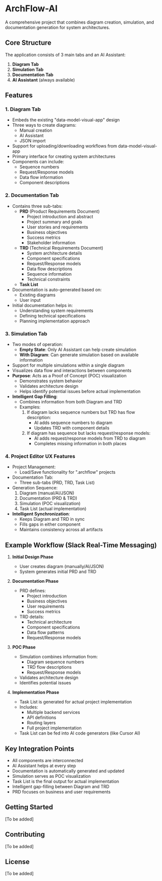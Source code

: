 # ArchFlow-AI

A comprehensive project that combines diagram creation, simulation, and documentation generation for system architectures.

## Core Structure

The application consists of 3 main tabs and an AI Assistant:

1. **Diagram Tab**
2. **Simulation Tab**
3. **Documentation Tab**
4. **AI Assistant** (always available)

## Features

### 1. Diagram Tab
- Embeds the existing "data-model-visual-app" design
- Three ways to create diagrams:
  - Manual creation
  - AI Assistant
  - JSON import
- Support for uploading/downloading workflows from data-model-visual-app
- Primary interface for creating system architectures
- Components can include:
  - Sequence numbers
  - Request/Response models
  - Data flow information
  - Component descriptions

### 2. Documentation Tab
- Contains three sub-tabs:
  - **PRD** (Product Requirements Document)
    - Project introduction and abstract
    - Project summary and goals
    - User stories and requirements
    - Business objectives
    - Success metrics
    - Stakeholder information
  - **TRD** (Technical Requirements Document)
    - System architecture details
    - Component specifications
    - Request/Response models
    - Data flow descriptions
    - Sequence information
    - Technical constraints
  - **Task List**
- Documentation is auto-generated based on:
  - Existing diagrams
  - User input
- Initial documentation helps in:
  - Understanding system requirements
  - Defining technical specifications
  - Planning implementation approach

### 3. Simulation Tab
- Two modes of operation:
  - **Empty State**: Only AI Assistant can help create simulation
  - **With Diagram**: Can generate simulation based on available information
- Support for multiple simulations within a single diagram
- Visualizes data flow and interactions between components
- **Purpose**: Acts as a Proof of Concept (POC) visualization
  - Demonstrates system behavior
  - Validates architecture design
  - Helps identify potential issues before actual implementation
- **Intelligent Gap Filling**:
  - Combines information from both Diagram and TRD
  - Examples:
    1. If diagram lacks sequence numbers but TRD has flow description:
       - AI adds sequence numbers to diagram
       - Updates TRD with component details
    2. If diagram has sequence but lacks request/response models:
       - AI adds request/response models from TRD to diagram
       - Completes missing information in both places

### 4. Project Editor UX Features
- Project Management:
  - Load/Save functionality for ".archflow" projects
- Documentation Tab:
  - Three sub-tabs (PRD, TRD, Task List)
- Generation Sequence:
  1. Diagram (manual/AI/JSON)
  2. Documentation (PRD & TRD)
  3. Simulation (POC visualization)
  4. Task List (actual implementation)
- **Intelligent Synchronization**:
  - Keeps Diagram and TRD in sync
  - Fills gaps in either component
  - Maintains consistency across all artifacts

## Example Workflow (Slack Real-Time Messaging)

1. **Initial Design Phase**
   - User creates diagram (manually/AI/JSON)
   - System generates initial PRD and TRD

2. **Documentation Phase**
   - PRD defines:
     - Project introduction
     - Business objectives
     - User requirements
     - Success metrics
   - TRD details:
     - Technical architecture
     - Component specifications
     - Data flow patterns
     - Request/Response models

3. **POC Phase**
   - Simulation combines information from:
     - Diagram sequence numbers
     - TRD flow descriptions
     - Request/Response models
   - Validates architecture design
   - Identifies potential issues

4. **Implementation Phase**
   - Task List is generated for actual project implementation
   - Includes:
     - Multiple backend services
     - API definitions
     - Routing layers
     - Full project implementation
   - Task List can be fed into AI code generators (like Cursor AI)

## Key Integration Points

- All components are interconnected
- AI Assistant helps at every step
- Documentation is automatically generated and updated
- Simulation serves as POC visualization
- Task List is the final output for actual implementation
- Intelligent gap-filling between Diagram and TRD
- PRD focuses on business and user requirements

## Getting Started

[To be added]

## Contributing

[To be added]

## License

[To be added]